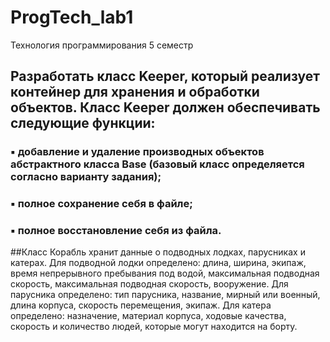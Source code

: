 # ProgTech_lab1
Технология программирования 5 семестр 
## Разработать класс Keeper, который реализует контейнер для хранения и обработки объектов. Класс Keeper должен обеспечивать следующие функции:
### ▪ добавление и удаление производных объектов абстрактного класса Base (базовый класс определяется согласно варианту задания);
### ▪ полное сохранение себя в файле;
### ▪ полное восстановление себя из файла.

##Класс Корабль хранит данные о подводных лодках, парусниках и катерах. Для
подводной лодки определено: длина, ширина, экипаж, время непрерывного
пребывания под водой, максимальная подводная скорость, максимальная
подводная скорость, вооружение. Для парусника определено: тип парусника,
название, мирный или военный, длина корпуса, скорость перемещения,
экипаж. Для катера определено: назначение, материал корпуса, ходовые
качества, скорость и количество людей, которые могут находится на борту.

